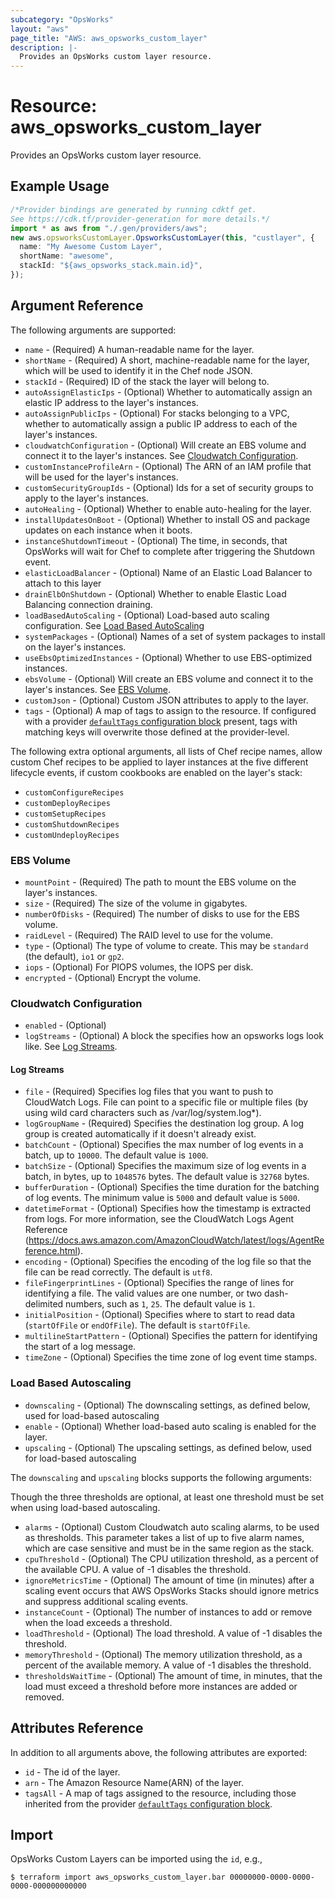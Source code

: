 ```yaml
---
subcategory: "OpsWorks"
layout: "aws"
page_title: "AWS: aws_opsworks_custom_layer"
description: |-
  Provides an OpsWorks custom layer resource.
---
```


# Resource: aws\_opsworks\_custom\_layer

Provides an OpsWorks custom layer resource.

## Example Usage

```typescript
/*Provider bindings are generated by running cdktf get.
See https://cdk.tf/provider-generation for more details.*/
import * as aws from "./.gen/providers/aws";
new aws.opsworksCustomLayer.OpsworksCustomLayer(this, "custlayer", {
  name: "My Awesome Custom Layer",
  shortName: "awesome",
  stackId: "${aws_opsworks_stack.main.id}",
});

```

## Argument Reference

The following arguments are supported:

* `name` - (Required) A human-readable name for the layer.
* `shortName` - (Required) A short, machine-readable name for the layer, which will be used to identify it in the Chef node JSON.
* `stackId` - (Required) ID of the stack the layer will belong to.
* `autoAssignElasticIps` - (Optional) Whether to automatically assign an elastic IP address to the layer's instances.
* `autoAssignPublicIps` - (Optional) For stacks belonging to a VPC, whether to automatically assign a public IP address to each of the layer's instances.
* `cloudwatchConfiguration` - (Optional) Will create an EBS volume and connect it to the layer's instances. See [Cloudwatch Configuration](#cloudwatch-configuration).
* `customInstanceProfileArn` - (Optional) The ARN of an IAM profile that will be used for the layer's instances.
* `customSecurityGroupIds` - (Optional) Ids for a set of security groups to apply to the layer's instances.
* `autoHealing` - (Optional) Whether to enable auto-healing for the layer.
* `installUpdatesOnBoot` - (Optional) Whether to install OS and package updates on each instance when it boots.
* `instanceShutdownTimeout` - (Optional) The time, in seconds, that OpsWorks will wait for Chef to complete after triggering the Shutdown event.
* `elasticLoadBalancer` - (Optional) Name of an Elastic Load Balancer to attach to this layer
* `drainElbOnShutdown` - (Optional) Whether to enable Elastic Load Balancing connection draining.
* `loadBasedAutoScaling` - (Optional) Load-based auto scaling configuration. See [Load Based AutoScaling](#load-based-autoscaling)
* `systemPackages` - (Optional) Names of a set of system packages to install on the layer's instances.
* `useEbsOptimizedInstances` - (Optional) Whether to use EBS-optimized instances.
* `ebsVolume` - (Optional) Will create an EBS volume and connect it to the layer's instances. See [EBS Volume](#ebs-volume).
* `customJson` - (Optional) Custom JSON attributes to apply to the layer.
* `tags` - (Optional) A map of tags to assign to the resource. If configured with a provider [`defaultTags` configuration block](https://registry.terraform.io/providers/hashicorp/aws/latest/docs#default_tags-configuration-block) present, tags with matching keys will overwrite those defined at the provider-level.

The following extra optional arguments, all lists of Chef recipe names, allow
custom Chef recipes to be applied to layer instances at the five different
lifecycle events, if custom cookbooks are enabled on the layer's stack:

* `customConfigureRecipes`
* `customDeployRecipes`
* `customSetupRecipes`
* `customShutdownRecipes`
* `customUndeployRecipes`

### EBS Volume

* `mountPoint` - (Required) The path to mount the EBS volume on the layer's instances.
* `size` - (Required) The size of the volume in gigabytes.
* `numberOfDisks` - (Required) The number of disks to use for the EBS volume.
* `raidLevel` - (Required) The RAID level to use for the volume.
* `type` - (Optional) The type of volume to create. This may be `standard` (the default), `io1` or `gp2`.
* `iops` - (Optional) For PIOPS volumes, the IOPS per disk.
* `encrypted` - (Optional) Encrypt the volume.

### Cloudwatch Configuration

* `enabled` - (Optional)
* `logStreams` - (Optional) A block the specifies how an opsworks logs look like. See [Log Streams](#log-streams).

#### Log Streams

* `file` - (Required) Specifies log files that you want to push to CloudWatch Logs. File can point to a specific file or multiple files (by using wild card characters such as /var/log/system.log\*).
* `logGroupName` - (Required) Specifies the destination log group. A log group is created automatically if it doesn't already exist.
* `batchCount` - (Optional) Specifies the max number of log events in a batch, up to `10000`. The default value is `1000`.
* `batchSize` - (Optional) Specifies the maximum size of log events in a batch, in bytes, up to `1048576` bytes. The default value is `32768` bytes.
* `bufferDuration` - (Optional) Specifies the time duration for the batching of log events. The minimum value is `5000` and default value is `5000`.
* `datetimeFormat` - (Optional) Specifies how the timestamp is extracted from logs. For more information, see the CloudWatch Logs Agent Reference (https://docs.aws.amazon.com/AmazonCloudWatch/latest/logs/AgentReference.html).
* `encoding` - (Optional) Specifies the encoding of the log file so that the file can be read correctly. The default is `utf8`.
* `fileFingerprintLines` - (Optional) Specifies the range of lines for identifying a file. The valid values are one number, or two dash-delimited numbers, such as `1`, `25`. The default value is `1`.
* `initialPosition` - (Optional) Specifies where to start to read data (`startOfFile` or `endOfFile`). The default is `startOfFile`.
* `multilineStartPattern` - (Optional) Specifies the pattern for identifying the start of a log message.
* `timeZone` - (Optional) Specifies the time zone of log event time stamps.

### Load Based Autoscaling

* `downscaling` - (Optional) The downscaling settings, as defined below, used for load-based autoscaling
* `enable` - (Optional) Whether load-based auto scaling is enabled for the layer.
* `upscaling` - (Optional) The upscaling settings, as defined below, used for load-based autoscaling

The `downscaling` and `upscaling` blocks supports the following arguments:

Though the three thresholds are optional, at least one threshold must be set when using load-based autoscaling.

* `alarms` - (Optional) Custom Cloudwatch auto scaling alarms, to be used as thresholds. This parameter takes a list of up to five alarm names, which are case sensitive and must be in the same region as the stack.
* `cpuThreshold` - (Optional) The CPU utilization threshold, as a percent of the available CPU. A value of -1 disables the threshold.
* `ignoreMetricsTime` - (Optional) The amount of time (in minutes) after a scaling event occurs that AWS OpsWorks Stacks should ignore metrics and suppress additional scaling events.
* `instanceCount` - (Optional) The number of instances to add or remove when the load exceeds a threshold.
* `loadThreshold` - (Optional) The load threshold. A value of -1 disables the threshold.
* `memoryThreshold` - (Optional) The memory utilization threshold, as a percent of the available memory. A value of -1 disables the threshold.
* `thresholdsWaitTime` - (Optional) The amount of time, in minutes, that the load must exceed a threshold before more instances are added or removed.

## Attributes Reference

In addition to all arguments above, the following attributes are exported:

* `id` - The id of the layer.
* `arn` - The Amazon Resource Name(ARN) of the layer.
* `tagsAll` - A map of tags assigned to the resource, including those inherited from the provider [`defaultTags` configuration block](https://registry.terraform.io/providers/hashicorp/aws/latest/docs#default_tags-configuration-block).

## Import

OpsWorks Custom Layers can be imported using the `id`, e.g.,

```console
$ terraform import aws_opsworks_custom_layer.bar 00000000-0000-0000-0000-000000000000
```

